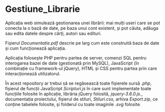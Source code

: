 # Gestiune_Librarie

Aplicația web simulează gestionarea unei librării: mai mulți useri care se pot conecta la o bază de date, pe baza unui cont existent, și pot căuta, adăuga sau edita datele despre cărți, autori sau edituri.

Fișierul *Documentatie.pdf* descrie pe larg cum este construită baza de date și cum funcționează aplicația.

Aplicația folosește PHP pentru partea de server, comenzi SQL pentru interogarea bazei de date (gestionată prin MySQL), JavaScript (în combinație cu framework-ul jQuery), HTML și CSS pentru partea prin care interacționează utilizatorul.

În acest repository ar trebui să se regăsească toate fișierele sursă *.php*, fișierul de funcții JavaScript *Scripturi.js* în care sunt implementate toate funcțiile folosite în aplicație, librăria jQuery folosită, *jquery-3.6.0.js*., documentația proiectului, fișierul de stiluri, *Stiluri.css*, arhiva *Export.zip*, ce conține tabelele folosite, și folderul cu toate imaginile *.svg* folosite.
